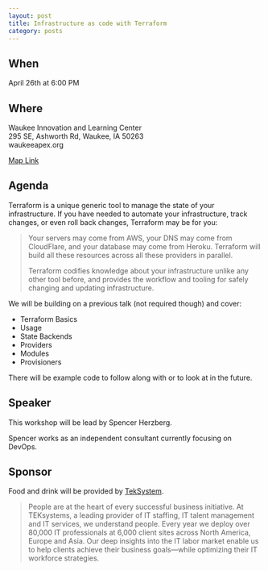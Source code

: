 ```yaml
---
layout: post
title: Infrastructure as code with Terraform
category: posts
---
```


## When

April 26th at 6:00 PM

## Where

Waukee Innovation and Learning Center<br />
295 SE, Ashworth Rd, Waukee, IA 50263<br />
waukeeapex.org


[Map Link](https://www.google.com/maps/place/206+6th+Ave,+Des+Moines,+IA+50309)

## Agenda

Terraform is a unique generic tool to manage the state of your infrastructure. If you have needed to automate your infrastructure, track changes, or even roll back changes, Terraform may be for you:

> Your servers may come from AWS, your DNS may come from CloudFlare, and your database may come from Heroku. Terraform will build all these resources across all these providers in parallel.
>
> Terraform codifies knowledge about your infrastructure unlike any other tool before, and provides the workflow and tooling for safely changing and updating infrastructure.

We will be building on a previous talk (not required though) and cover:
- Terraform Basics
- Usage
- State Backends
- Providers
- Modules
- Provisioners

There will be example code to follow along with or to look at in the future.

## Speaker

This workshop will be lead by Spencer Herzberg.

Spencer works as an independent consultant currently focusing on DevOps.

## Sponsor

Food and drink will be provided by [TekSystem](https://www.teksystems.com).

> People are at the heart of every successful business initiative. At TEKsystems, a leading provider of IT staffing, IT talent management and IT services, we understand people. Every year we deploy over 80,000 IT professionals at 6,000 client sites across North America, Europe and Asia. Our deep insights into the IT labor market enable us to help clients achieve their business goals—while optimizing their IT workforce strategies.
